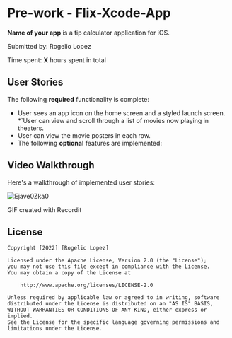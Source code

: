 # 

# Pre-work - Flix-Xcode-App

**Name of your app** is a tip calculator application for iOS.

Submitted by: Rogelio Lopez

Time spent: **X** hours spent in total

## User Stories

The following **required** functionality is complete:

* User sees an app icon on the home screen and a styled launch screen.
*`User can view and scroll through a list of movies now playing in theaters.
* User can view the movie posters in each row.
* The following **optional** features are implemented:

## Video Walkthrough

Here's a walkthrough of implemented user stories:


![Ejave0Zka0](https://user-images.githubusercontent.com/50154289/152658732-e0c7f2ad-4e7a-46a7-aad8-daa2e2b9e42f.gif)

GIF created with Recordit



## License

    Copyright [2022] [Rogelio Lopez]

    Licensed under the Apache License, Version 2.0 (the "License");
    you may not use this file except in compliance with the License.
    You may obtain a copy of the License at

        http://www.apache.org/licenses/LICENSE-2.0

    Unless required by applicable law or agreed to in writing, software
    distributed under the License is distributed on an "AS IS" BASIS,
    WITHOUT WARRANTIES OR CONDITIONS OF ANY KIND, either express or implied.
    See the License for the specific language governing permissions and
    limitations under the License.
